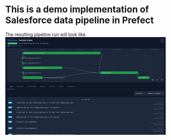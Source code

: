 # This is a demo implementation of Salesforce data pipeline in Prefect



The resulting pipeline run will look like ![Pipeline Run](./docs/images/flow-run.png)
